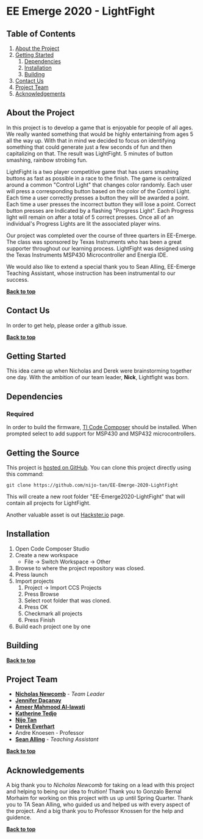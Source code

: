 # EE Emerge 2020 - LightFight 

## Table of Contents

1. [About the Project](#about-the-project)
1. [Getting Started](#getting-started)
    1. [Dependencies](#dependencies)
    1. [Installation](#installation)
    1. [Building](#building)
1. [Contact Us](#contact-us)
1. [Project Team](#project-team)
1. [Acknowledgements](#acknowledgements)


## About the Project
In this project is to develop a game that is enjoyable for people of all ages. We really wanted something that would be highly entertaining from ages 5 all the way up. With that in mind we decided to focus on identifying something that could generate just a few seconds of fun and then capitalizing on that. The result was LightFight. 5 minutes of button smashing, rainbow strobing fun. 

LightFight is a two player competitive game that has users smashing buttons as fast as possible in a race to the finish. The game is centralized around a common "Control Light" that changes color randomly. Each user will press a corresponding button based on the color of the Control Light. Each time a user correctly presses a button they will be awarded a point. Each time a user presses the incorrect button they will lose a point. Correct button presses are Indicated by a flashing "Progress Light". Each Progress light will remain on after a total of 5 correct presses. Once all of an individual's Progress Lights are lit the associated player wins.

Our project was completed over the course of three quarters in EE-Emerge. The class was sponsored by Texas Instruments who has been a great supporter throughout our learning process. LightFight was designed using the Texas Instruments MSP430 Microcontroller and Energia IDE. 

We would also like to extend a special thank you to Sean Alling, EE-Emerge Teaching Assistant, whose instruction has been instrumental to our success.

**[Back to top](#table-of-contents)**

## Contact Us
In order to get help, please order a github issue.

**[Back to top](#table-of-contents)**

## Getting Started
This idea came up when Nicholas and Derek were brainstorming together one day. With the ambition of our team leader, **Nick**, Lightfight was born.

## Dependencies

### Required 
In order to build the firmware, [TI Code Composer](https://software-dl.ti.com/ccs/esd/documents/ccs_downloads.html) should be installed. When prompted select to add support for MSP430 and MSP432 microcontrollers.


## Getting the Source

This project is [hosted on GitHub](https://github.com/nijo-tan/EE-Emerge-2020-LightFight). You can clone this project directly using this command:

```
git clone https://github.com/nijo-tan/EE-Emerge-2020-LightFight
```

This will create a new root folder "EE-Emerge2020-LightFight" that will contain all projects for LightFight.

Another valuable asset is out [Hackster.io](https://www.hackster.io/light-fight/light-fight-1a2e35) page.

## Installation

1. Open Code Composer Studio
1. Create a new workspace 
    * File -> Switch Workspace -> Other
1. Browse to where the project repository was closed. 
1. Press launch
1. Import projects
    1. Project -> Import CCS Projects
    1. Press Browse
    1. Select root folder that was cloned.
    1. Press OK 
    1. Checkmark all projects
    1. Press Finish
1. Build each project one by one


## Building


**[Back to top](#table-of-contents)**

## Project Team
* **[Nicholas Newcomb](https://github.com/Nick-Newcomb)** - *Team Leader*
* **[Jennifer Dacanay](https://github.com/JenDacanay)**
* **[Ameer Mahmood Al-lawati](https://github.com/AmeerAllawati)**
* **[Katherine Tedjo](https://github.com/mkatherine)**
*  **[Nijo Tan](https://github.com/nijo-tan)**
* **[Derek Everhart](https://github.com/derekeverhart)**
* Andre Knoesen - Professor
* **[Sean Alling](https://github.com/SeanAlling)** - *Teaching Assistant*

**[Back to top](#table-of-contents)**
 
## Acknowledgements
A big thank you to *Nicholas Newcomb* for taking on a lead with this project and helping to being our idea to fruition! Thank you to Gonzalo Bernal Morhaim for working on this project with us up until Spring Quarter. Thank you to TA Sean Alling, who guided us and helped us with every aspect of the project. And a big thank you to Professor Knossen for the help and guidence.

**[Back to top](#table-of-contents)**
